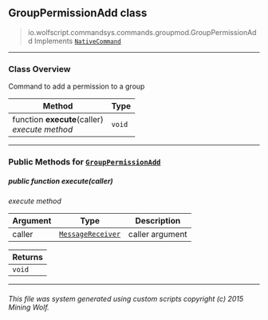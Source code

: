 ## GroupPermissionAdd __class__

>io.wolfscript.commandsys.commands.groupmod.GroupPermissionAdd
>Implements [`NativeCommand`](../../NativeCommand.md)

---

### Class Overview

Command to add a permission to a group

Method | Type   
--- | :--- 
 function __execute__(caller) <br> _execute method_ | `void`



---


### Public Methods for [`GroupPermissionAdd`](GroupPermissionAdd.md)

##### <a id='execute'></a>public  function __execute__(caller)

_execute method_

Argument | Type | Description  
--- | --- | --- 
caller | [`MessageReceiver`](../../../chat/MessageReceiver.md) | caller argument

Returns | 
--- | 
`void` |


---


###### This file was system generated using custom scripts copyright (c) 2015 Mining Wolf.
	

